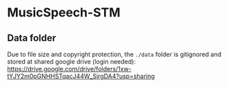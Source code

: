 # MusicSpeech-STM

## Data folder
Due to file size and copyright protection, the `./data` folder is gitignored and stored at shared google drive (login needed): https://drive.google.com/drive/folders/1xw-tYJY2m0pGNHHSTqacJ44W_SirgDA4?usp=sharing
